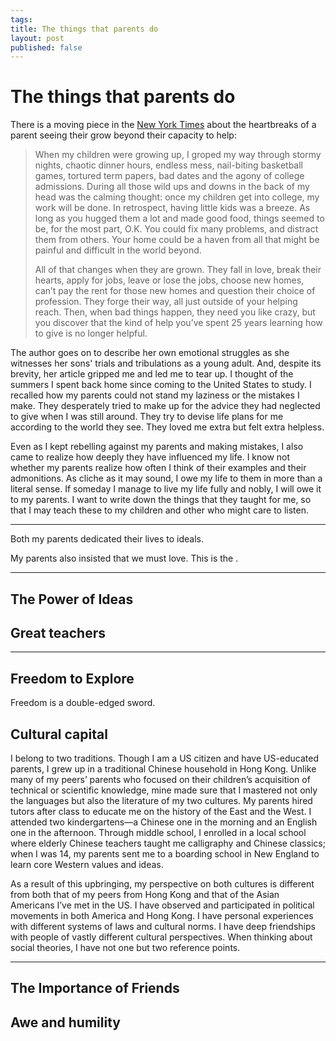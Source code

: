 ```yaml
--- 
tags: 
title: The things that parents do
layout: post
published: false
---
```


# The things that parents do

There is a moving piece in the [New York Times](http://www.nytimes.com/2012/11/28/booming/when-theyre-grown-the-real-pain-begins.html?ref=booming) about the heartbreaks of a parent seeing their grow beyond their capacity to help: 

>When my children were growing up, I groped my way through stormy nights, chaotic dinner hours, endless mess, nail-biting basketball games, tortured term papers, bad dates and the agony of college admissions. During all those wild ups and downs in the back of my head was the calming thought: once my children get into college, my work will be done. In retrospect, having little kids was a breeze. As long as you hugged them a lot and made good food, things seemed to be, for the most part, O.K. You could fix many problems, and distract them from others. Your home could be a haven from all that might be painful and difficult in the world beyond.
>
>All of that changes when they are grown. They fall in love, break their hearts, apply for jobs, leave or lose the jobs, choose new homes, can’t pay the rent for those new homes and question their choice of profession. They forge their way, all just outside of your helping reach. Then, when bad things happen, they need you like crazy, but you discover that the kind of help you’ve spent 25 years learning how to give is no longer helpful.

The author goes on to describe her own emotional struggles as she witnesses her sons' trials and tribulations as a young adult. And, despite its brevity, her article gripped me and led me to tear up. I thought of the summers I spent back home since coming to the United States to study. I recalled how my parents could not stand my laziness or the mistakes I make. They desperately tried to make up for the advice they had neglected to give when I was still around. They try to devise life plans for me according to the world they see. They loved me extra but felt extra helpless. 

Even as I kept rebelling against my parents and making mistakes, I also came to realize how deeply they have influenced my life. I know not whether my parents realize how often I think of their examples and their admonitions. As cliche as it may sound, I owe my life to them in more than a literal sense. If someday I manage to live my life fully and nobly, I will owe it to my parents. I want to write down the things that they taught for me, so that I may teach these to my children and other who might care to listen.

-------

Both my parents dedicated their lives to ideals. 

My parents also insisted that we must love. This is the . 


------------

## The Power of Ideas



## Great teachers






-----------------

## Freedom to Explore

Freedom is a double-edged sword. 

## Cultural capital

I belong to two traditions. Though I am a US citizen and have US-educated parents, I grew up in a traditional Chinese household in Hong Kong. Unlike many of my peers’ parents who focused on their children’s acquisition of technical or scientific knowledge, mine made sure that I mastered not only the languages but also the literature of my two cultures. My parents hired tutors after class to educate me on the history of the East and the West. I attended two kindergartens—a Chinese one in the morning and an English one in the afternoon. Through middle school, I enrolled in a local school where elderly Chinese teachers taught me calligraphy and Chinese classics; when I was 14, my parents sent me to a boarding school in New England to learn core Western values and ideas. 

As a result of this upbringing, my perspective on both cultures is different from both that of my peers from Hong Kong and that of the Asian Americans I’ve met in the US. I have observed and participated in political movements in both America and Hong Kong. I have personal experiences with different systems of laws and cultural norms. I have deep friendships with people of vastly different cultural perspectives. When thinking about social theories, I have not one but two reference points.

-----------------

## The Importance of Friends


## Awe and humility






